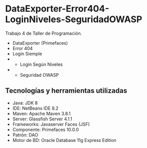 # DataExporter-Error404-LoginNiveles-SeguridadOWASP
Trabajo 4 de Taller de Programación.
- DataExporter (Primefaces) 
- Error 404
- Login Siemple
- - Login Según Niveles
- - Seguridad OWASP

## Tecnologías y herramientas utilizadas
- Java: JDK 8
- IDE: NetBeans IDE 8.2
- Maven: Apache Maven 3.8.1
- Server: Glassfish Server 4.1.1
- Frameworks: Javaserver Faces (JSF)
- Componente: Primefaces 10.0.0
- Patrón: DAO
- Motor de BD: Oracle Database 11g Express Edition
